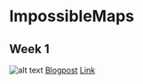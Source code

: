 # ImpossibleMaps
## Week 1
![alt text](http://www.ellachung.tech/wp-content/uploads/2018/03/mymap-1024x478.png)
[Blogpost](http://www.ellachung.tech/2018/03/27/week1-making-a-web-map/) 
[Link]([Blogpost](http://www.ellachung.tech/2018/03/27/week1-making-a-web-map/) ) 
